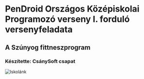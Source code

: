 # PenDroid Országos Középiskolai Programozó verseny I. forduló versenyfeladata
## A Szúnyog fittneszprogram
### Készítette: CsánySoft csapat

![Iskolánk](http://csany-zeg.hu/sites/all/themes/responsive_blog/logo.png)
